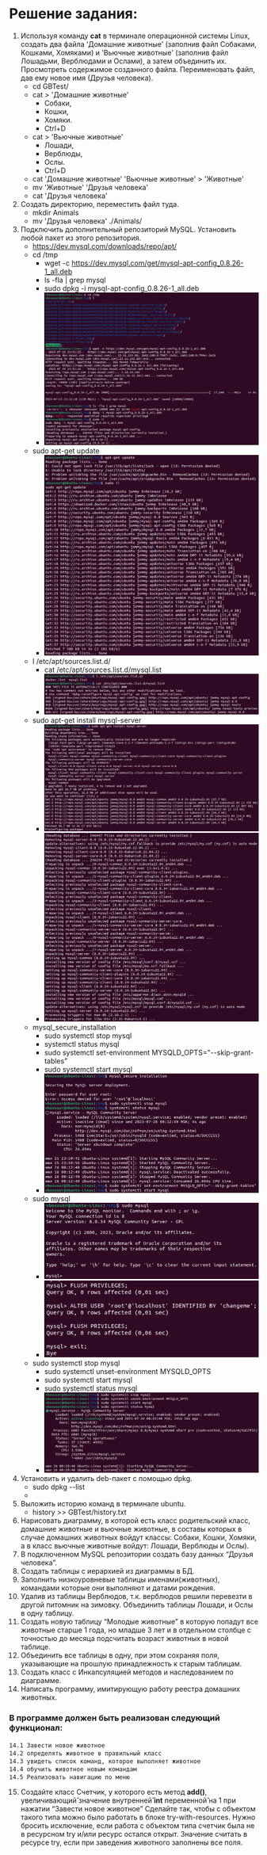 # Решение задания:
1. Используя команду **cat** в терминале операционной системы Linux, создать два файла 'Домашние животные' (заполнив файл Собаками, Кошками, Хомяками) и 'Вьючные животные' (заполнив файл Лошадьми, Верблюдами и Ослами), а затем объединить их. Просмотреть содержимое созданного файла. Переименовать файл, дав ему новое имя (Друзья человека).
   * cd GBTest/
   * cat > 'Домашние животные'
     * Собаки,
     * Кошки,
     * Хомяки.
     * Ctrl+D
   * cat > 'Вьючные животные'
     * Лошади,
     * Верблюды,
     * Ослы.
     * Ctrl+D
   * cat 'Домашние животные' 'Вьючные животные' > 'Животные'
   * mv 'Животные' 'Друзья человека'
   * cat 'Друзья человека'
2. Создать директорию, переместить файл туда.
   * mkdir Animals
   * mv 'Друзья человека' ./Animals/
3. Подключить дополнительный репозиторий MySQL. Установить любой пакет из этого репозитория.
   * https://dev.mysql.com/downloads/repo/apt/
   * cd /tmp
     * wget -c https://dev.mysql.com/get/mysql-apt-config_0.8.26-1_all.deb
     * ls -fla | grep mysql
     * sudo dpkg -i mysql-apt-config_0.8.26-1_all.deb
     * ![Screenshot_02](Screenshot/02.png)
   * sudo apt-get update
     * ![Screenshot_03](Screenshot/03.png)
   * l /etc/apt/sources.list.d/
     * cat /etc/apt/sources.list.d/mysql.list
     * ![Screenshot_04](Screenshot/04.png)
   * sudo apt-get install mysql-server
     * ![Screenshot_05](Screenshot/05.png)
     * ![Screenshot_06](Screenshot/06.png)
   * mysql_secure_installation
     * sudo systemctl stop mysql
     * systemctl status mysql
     * sudo systemctl set-environment MYSQLD_OPTS="--skip-grant-tables"
     * sudo systemctl start mysql
     * ![Screenshot_07](Screenshot/07.png)
   * sudo mysql
     * ![Screenshot_08](Screenshot/08.png)
     * ![Screenshot_09](Screenshot/09.png)
   * sudo systemctl stop mysql
     * sudo systemctl unset-environment MYSQLD_OPTS
     * sudo systemctl start mysql
     * sudo systemctl status mysql
     * ![Screenshot_10](Screenshot/10.png)
4. Установить и удалить deb-пакет с помощью dpkg.
   * sudo dpkg --list
   * 
5. Выложить историю команд в терминале ubuntu.
   * history >> GBTest/history.txt
6. Нарисовать диаграмму, в которой есть класс родительский класс, домашние животные и вьючные животные, в составы которых в случае домашних животных войдут классы: Собаки, Кошки, Хомяки, а в класс вьючные животные войдут: Лошади, Верблюды и Ослы).
7. В подключенном MySQL репозитории создать базу данных “Друзья человека”.
8. Создать таблицы с иерархией из диаграммы в БД.
9. Заполнить низкоуровневые таблицы именами(животных), командами которые они выполняют и датами рождения.
10. Удалив из таблицы Верблюдов, т.к. верблюдов решили перевезти в другой питомник на зимовку. Объединить таблицы Лошади, и Ослы в одну таблицу.
11. Создать новую таблицу “Молодые животные” в которую попадут все животные старше 1 года, но младше 3 лет и в отдельном столбце с точностью до месяца подсчитать возраст животных в новой таблице.
12. Объединить все таблицы в одну, при этом сохраняя поля, указывающие на прошлую принадлежность к старым таблицам.
13. Создать класс с Инкапсуляцией методов и наследованием по диаграмме.
14. Написать программу, имитирующую работу реестра домашних животных.
### В программе должен быть реализован следующий функционал:
    14.1 Завести новое животное
    14.2 определять животное в правильный класс
    14.3 увидеть список команд, которое выполняет животное
    14.4 обучить животное новым командам
    14.5 Реализовать навигацию по меню
15. Создайте класс Счетчик, у которого есть метод **add()**, увеличивающий̆ значение внутренней̆ **int** переменной̆ на 1 при нажатии “Завести новое животное” Сделайте так, чтобы с объектом такого типа можно было работать в блоке try-with-resources. Нужно бросить исключение, если работа с объектом типа счетчик была не в ресурсном try и/или ресурс остался открыт. Значение считать в ресурсе try, если при заведения животного заполнены все поля.